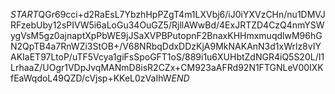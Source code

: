 $START$QGr69cci+d2RaEsL7YbzhHpPZgT4m1LXVbj6/iJ0iYXVzCHn/nu1DMVJRFzebUby12sPIVW5i6aLoGu34OuGZ5/RjllAWwBd/4ExJRTZD4CzQ4nmYSWygVsM5gz0ajnaptXpPbWE9jJSaXVPBPutopnF2BnaxKHHmxmuqdlwM96hGN2QpTB4a7RnWZi3StOB+/V68NRbqDdxDDzKjA9MkNAKAnN3d1xWrlz8vIYAKIaET97LtoP/uTF5Vcya1giFsSpoGFT1oS/889i1u6XUHbtZdNGR4iQ5S20L/I1LrhaaZ/UOgr1VDpJvqMANmD8isR2CZx+CM923aAFRd92N1FTGNLeV00IXKfEaWqdoL49QZD/cVjsp+KKeL0zVaIhW$END$
